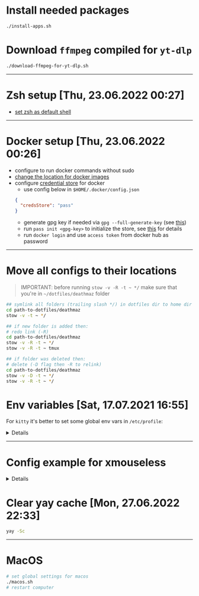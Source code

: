 # Install needed packages

```sh
./install-apps.sh
```

# Download `ffmpeg` compiled for `yt-dlp`

```sh
./download-ffmpeg-for-yt-dlp.sh
```

---

# Zsh setup [Thu, 23.06.2022 00:27]

- [set zsh as default shell](https://wiki.archlinux.org/index.php/Command-line_shell#Changing_your_default_shell)

---

# Docker setup [Thu, 23.06.2022 00:26]

- configure to run docker commands without sudo
- [change the location for docker images](https://wiki.archlinux.org/title/Docker#Images_location)
- configure [credential store](https://docs.docker.com/engine/reference/commandline/login/#credentials-store) for docker
  - use config below in `$HOME/.docker/config.json`
  ```json
  {
    "credsStore": "pass"
  }
  ```
  - generate gpg key if needed via `gpg --full-generate-key` (see [this](https://docs.fedoraproject.org/en-US/quick-docs/create-gpg-keys/))
  - run `pass init <gpg-key>` to initialize the store, see [this](https://www.passwordstore.org/)
    for details
  - run `docker login` and use `access token` from docker hub as password
---

# Move all configs to their locations

> IMPORTANT: before running `stow -v -R -t ~ */` make sure that you're in `~/dotfiles/deathmaz`
> folder

```sh
## symlink all folders (trailing slash */) in dotfiles dir to home dir
cd path-to-dotfiles/deathmaz
stow -v -t ~ */

## if new folder is added then:
# redo link (-R)
cd path-to-dotfiles/deathmaz
stow -v -R -t ~ */
stow -v -R -t ~ tmux

## if folder was deleted then:
# delete (-D flag then -R to relink)
cd path-to-dotfiles/deathmaz
stow -v -D -t ~ */
stow -v -R -t ~ */
```

# Env variables [Sat, 17.07.2021 16:55]

For `kitty` it's better to set some global env vars in `/etc/profile`:

<details>

```sh
export EDITOR='nvim'
export VISUAL="nvim"
export HOMEBREW_BUNDLE_NO_LOCK='1'
export MAZ_CLI_BROWSER='w3m'
export FZF_DEFAULT_OPTS="--color=bg+:#363a4f,bg:#24273a,spinner:#f4dbd6,hl:#ed8796,fg:#cad3f5,header:#ed8796,info:#c6a0f6,pointer:#f4dbd6,marker:#f4dbd6,fg+:#cad3f5,prompt:#c6a0f6,hl+:#ed8796"
export FZF_DEFAULT_COMMAND='rg --files --hidden --glob \!.git'
export FZF_CTRL_T_COMMAND="$FZF_DEFAULT_COMMAND"
export FZF_CTRL_T_OPTS="--bind ctrl-j:preview-down,ctrl-l:preview-up --preview '(highlight -O ansi -l {} 2> /dev/null || cat {} || tree -C {}) 2> /dev/null | head -200'"
```

</details>

---


# Config example for xmouseless

<details>

```c
/* the rate at which the mouse moves in Hz
 * does not change its speed */
static const unsigned int move_rate = 50;

/* the default speed of the mouse pointer
 * in pixels per second */
static const unsigned int default_speed = 500;

/* changes the speed of the mouse pointer */
static SpeedBinding speed_bindings[] = {
    /* key             speed */
    { XK_Super_L,      3000 },
    { XK_Shift_L,        2000 },
    { XK_Alt_L,            100  },
    { XK_Control_L,    10   },
};

/* moves the mouse pointer
 * you can also add any other direction (e.g. diagonals) */
static MoveBinding move_bindings[] = {
    /* key         x      y */
    { XK_j,         0,    1 },
    { XK_l,         1,     0 },
    { XK_h,        -1,     0 },
    { XK_k,         0,     -1 },
    // { XK_y,         -1,     -1 },
    // { XK_n,         -1,     1 },
};

/* 1: left
 * 2: middle
 * 3: right */
static ClickBinding click_bindings[] = {
    /* key         button */
    { XK_u,        1 },
    { XK_f,        1 },
    { XK_i,        2 },
    { XK_o,        3 },
};

/* scrolls up, down, left and right
 * a higher value scrolls faster */
static ScrollBinding scroll_bindings[] = {
    /* key        x      y */
    { XK_n,        0 ,    25 },
    { XK_p,        0 ,   -25 },
    { XK_plus,     0 ,    80 },
    { XK_minus,    0 ,   -80 },
    // { XK_h,        25,    0  },
    { XK_g,       -25,    0  },
};

/* executes shell commands */
static ShellBinding shell_bindings[] = {
    /* key         command */
    { XK_s,        "$HOME/dotfiles/deathmaz/executable/scripts/bin/focus-slack.sh" },
    { XK_m,        "$HOME/dotfiles/deathmaz/executable/scripts/bin/focus-thunderbird.sh" },
    { XK_v,        "$HOME/dotfiles/deathmaz/executable/scripts/bin/focus-mpv.sh" },
    { XK_b,        "$HOME/dotfiles/deathmaz/executable/scripts/bin/focus-brave.sh" },
    { XK_t,        "$HOME/dotfiles/deathmaz/executable/scripts/bin/focus-telegram.sh" },
    { XK_0,        "xdotool mousemove 0 0" },
};

/* exits on key release which allows click and exit with one key */
static KeySym exit_keys[] = {
    XK_Escape, XK_q
};
```

</details>

# Clear yay cache [Mon, 27.06.2022 22:33]

```sh
yay -Sc
```

---

# MacOS

```sh
# set global settings for macos
./macos.sh
# restart computer
```
